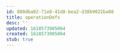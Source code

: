 ```yaml
---
id: 880dba02-71e8-41d8-bea2-d38b9022ba08
title: operationDefs
desc: ''
updated: 1618573905064
created: 1618573905064
stub: true
---
```


